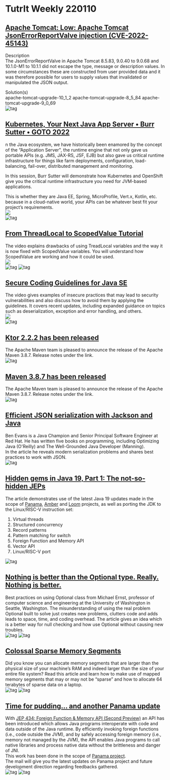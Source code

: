 # TutrIt Weekly 220110

## [Apache Tomcat: Low: Apache Tomcat JsonErrorReportValve injection (CVE-2022-45143)](https://www.rapid7.com/db/vulnerabilities/apache-tomcat-cve-2022-45143/)
Description  
The JsonErrorReportValve in Apache Tomcat 8.5.83, 9.0.40 to 9.0.68 and 10.1.0-M1 to 10.1.1 did not escape the type, 
message or description values. In some circumstances these are constructed from user provided data and it was therefore 
possible for users to supply values that invalidated or manipulated the JSON output.

Solution(s)  
apache-tomcat-upgrade-10_1_2 apache-tomcat-upgrade-8_5_84 apache-tomcat-upgrade-9_0_69  
![tag](https://img.shields.io/badge/Vulnerability-1min-blueviolet.svg?labelColor=red)

## [Kubernetes, Your Next Java App Server • Burr Sutter • GOTO 2022](https://www.youtube.com/watch?v=pwxAZWqt4I8)
n the Java ecosystem, we have historically been enamored by the concept of the “Application Server",
the runtime engine that not only gave us portable APIs (e.g. JMS, JAX-RS, JSF, EJB) but also gave us critical runtime
infrastructure for things like farm deployments, configuration, load-balancing, fail-over, distributed management and monitoring.

In this session, Burr Sutter will demonstrate how Kubernetes and OpenShift give you the critical runtime infrastructure you need for JVM-based applications.

This is whether they are Java EE, Spring, MicroProfile, Vert.x, Kotlin, etc. because in a cloud-native world,
your APIs can be whatever best fit your project’s requirements.  
[![](http://img.youtube.com/vi/pwxAZWqt4I8/0.jpg)](http://www.youtube.com/watch?v=pwxAZWqt4I8)  
![tag](https://img.shields.io/badge/video-44min-blueviolet.svg)

## [From ThreadLocal to ScopedValue Tutorial](https://www.youtube.com/watch?v=fjvGzBFmyhM)
The video explains drawbacks of using TreadLocal variables and the way it is now fixed with ScopedValue variables. You
will understand how ScopedValue are working and how it could be used.  
[![](http://img.youtube.com/vi/fjvGzBFmyhM/0.jpg)](http://www.youtube.com/watch?v=fjvGzBFmyhM)  
![tag](https://img.shields.io/badge/JDK-20-blue.svg) ![tag](https://img.shields.io/badge/video-18min-blueviolet.svg)  

## [Secure Coding Guidelines for Java SE](https://www.youtube.com/watch?v=4iEiKa1JmBU)
The video gives examples of insecure practices that may lead to security vulnerabilities and also discuss 
how to avoid them by applying the guidelines. It covers recent updates, including expanded guidance on topics such as deserialization, 
exception and error handling, and others.  
[![](http://img.youtube.com/vi/4iEiKa1JmBU/0.jpg)](http://www.youtube.com/watch?v=4iEiKa1JmBU)  
![tag](https://img.shields.io/badge/video-32min-blueviolet.svg)

## [Ktor 2.2.2 has been released](https://ktor.io/changelog/2.2/)
The Apache Maven team is pleased to announce the release of the Apache Maven 3.8.7. Release notes under the link.    
![tag](https://img.shields.io/badge/article-1min-blueviolet.svg)

## [Maven 3.8.7 has been released](https://maven.apache.org/docs/3.8.7/release-notes.html)
The Apache Maven team is pleased to announce the release of the Apache Maven 3.8.7. Release notes under the link.    
![tag](https://img.shields.io/badge/article-1min-blueviolet.svg)

## [Efficient JSON serialization with Jackson and Java](https://blogs.oracle.com/javamagazine/post/java-json-serialization-jackson)
Ben Evans is a Java Champion and Senior Principal Software Engineer at Red Hat. He has written five books on programming, 
including Optimizing Java (O'Reilly) and The Well-Grounded Java Developer (Manning).  
In the article he reveals modern serialization problems and shares best practices to work with JSON.  
![tag](https://img.shields.io/badge/article-16min-blueviolet.svg)

## [Hidden gems in Java 19, Part 1: The not-so-hidden JEPs](https://blogs.oracle.com/javamagazine/post/java-19-gems-jeps)
The article demonstrates use of the latest Java 19 updates made in the scope of [Panama](https://openjdk.org/projects/panama/), 
[Amber](https://openjdk.org/projects/amber/) and [Loom](https://wiki.openjdk.org/display/loom) projects,
as well as porting the JDK to the Linux/RISC-V instruction set:
1. Virtual threads
2. Structured concurrency
3. Record patterns
4. Pattern matching for switch
5. Foreign Function and Memory API
6. Vector API
7. Linux/RISC-V port  

![tag](https://img.shields.io/badge/article-18min-blueviolet.svg)

## [Nothing is better than the Optional type. Really. Nothing is better.](https://blogs.oracle.com/javamagazine/post/optional-class-null-pointer-drawbacks)
Best practices on using Optional class from Michael Ernst, professor of computer science and engineering at the University of Washington in Seattle, Washington.
The misunderstanding of using the real problem Optional built to solve just creates new problems, clutters code and adds leads to space, time, and coding overhead. 
The article gives an idea which is a better way for null checking and how use Optional without causing new troubles.  
![tag](https://img.shields.io/badge/JDK-8-blue.svg) ![tag](https://img.shields.io/badge/artilce-10min-blueviolet.svg)

## [Colossal Sparse Memory Segments](https://https://minborgsjavapot.blogspot.com/2023/01/java-20-colossal-sparse-memory-segments.html)
Did you know you can allocate memory segments that are larger than the physical size of your machine’s RAM and indeed larger 
than the size of your entire file system? Read this article and learn how to make use of mapped memory segments that may 
or may not be “sparse” and how to allocate 64 terabytes of sparse data on a laptop.  
![tag](https://img.shields.io/badge/JDK-20-blue.svg) ![tag](https://img.shields.io/badge/article-5min-blueviolet.svg)  

## [Time for pudding... and another Panama update](https://mail.openjdk.org/pipermail/panama-dev/2022-December/018182.html)
With [JEP 434: Foreign Function & Memory API (Second Preview)](https://openjdk.org/jeps/434) an API has been introduced which allows Java programs interoperate 
with code and data outside of the Java runtime. By efficiently invoking foreign functions (i.e., code outside the JVM), 
and by safely accessing foreign memory (i.e., memory not managed by the JVM), the API enables Java programs to call native 
libraries and process native data without the brittleness and danger of JNI.  
This work has been done in the scope of [Panama project](https://openjdk.org/projects/panama/).  
The mail will give you the latest updates on Panama project and future development direction regarding feedbacks gathered.  
![tag](https://img.shields.io/badge/JDK-20-blue.svg) ![tag](https://img.shields.io/badge/mail-5min-blueviolet.svg)  

